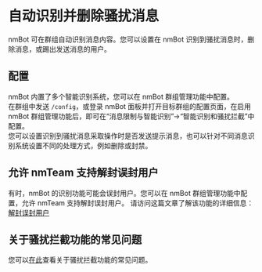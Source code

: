 # 自动识别并删除骚扰消息

nmBot 可在群组自动识别消息内容。您可以设置在 nmBot 识别到骚扰消息时，删除消息，或踢出发送消息的用户。

## 配置
nmBot 内置了多个智能识别系统，您可以在 nmBot 群组管理功能中配置。  
在群组中发送 `/config`，或登录 nmBot 面板并打开目标群组的配置页面，在启用 nmBot 群组管理功能后，即可在“消息限制与智能识别”->“智能识别和骚扰拦截”中配置。  
您可以设置识别到骚扰消息采取操作时是否发送提示消息，也可以针对不同消息识别系统设置不同的处理方式，例如删除或封禁。

## 允许 nmTeam 支持解封误封用户
有时，nmBot 的识别功能可能会误封用户。您可以在 nmBot 群组管理功能中配置，允许 nmTeam 支持解封误封用户。
请访问这篇文章了解该功能的详细信息：[解封误封用户](./unban-users-banned-by-anti-spam.md)

## 关于骚扰拦截功能的常见问题
您可以[在此](../faq/spam.md)查看关于骚扰拦截功能的常见问题。
